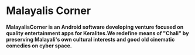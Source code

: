 # Malayalis Corner

<b>MalayalisCorner is an Android software developing venture focused on quality entertainment apps for Keralites.We redefine means of "Chali" by preserving Malayali's own cultural interests and good old cinematic comedies on cyber space.</b>
